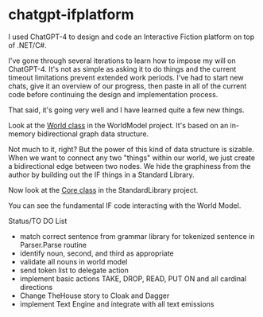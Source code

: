 # chatgpt-ifplatform
I used ChatGPT-4 to design and code an Interactive Fiction platform on top of .NET/C#.

I've gone through several iterations to learn how to impose my will on ChatGPT-4. It's not as simple as asking it to do things and the current timeout limitations prevent extended work periods. I've had to start new chats, give it an overview of our progress, then paste in all of the current code before continuing the design and implementation process.

That said, it's going very well and I have learned quite a few new things.

Look at the [World class](https://github.com/ChicagoDave/chatgpt-ifplatform/blob/main/WorldModel/World.cs) in the WorldModel project. It's based on an in-memory bidirectional graph data structure.

Not much to it, right? But the power of this kind of data structure is sizable. When we want to connect any two "things" within our world, we just create a bidirectional edge between two nodes. We hide the graphiness from the author by building out the IF things in a Standard Library.

Now look at the [Core class](https://github.com/ChicagoDave/chatgpt-ifplatform/blob/main/StandardLibrary/Core.cs) in the StandardLibrary project.

You can see the fundamental IF code interacting with the World Model.

Status/TO DO List

- match correct sentence from grammar library for tokenized sentence in Parser.Parse routine
- identify noun, second, and third as appropriate
- validate all nouns in world model
- send token list to delegate action
- implement basic actions TAKE, DROP, READ, PUT ON and all cardinal directions
- Change TheHouse story to Cloak and Dagger
- implement Text Engine and integrate with all text emissions
